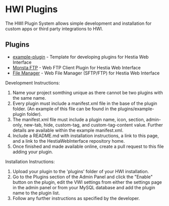 # HWI Plugins
The HWI Plugin System allows simple development and installation for custom apps or third party integrations to HWI.

## Plugins

- [example-plugin](https://github.com/cdgco/HestiaWebInterface/tree/master/plugins/example-plugin) - Template for developing plugins for Hestia Web Interface
- [Monsta FTP](https://github.com/cdgco/vwi-ftp) - Web FTP Client Plugin for Hestia Web Interface
- [File Manager](https://github.com/cdgco/vh-fm) - Web File Manager (SFTP/FTP) for Hestia Web Interface

Development Instructions:
1. Name your project somthing unique as there cannot be two plugins with the same name.
2. Every plugin must include a manifest.xml file in the base of the plugin folder. (An example of this file can be found in the plugins/example-plugin folder).
3. The manifest.xml file must include a plugin name, icon, section, admin-only, new-tab, hide, custom-tag, and custom-tag-content value. Further details are available within the example manifest.xml.
4. Include a README.md with installation instructions, a link to this page, and a link to the HestiaWebInterface repository home.
4. Once finished and made available online, create a pull request to this file adding your plugin.

Installation Instructions:

1. Upload your plugin to the 'plugins' folder of your HWI installation.
2. Go to the Plugins section of the Admin Panel and click the "Enable" button on the plugin, edit the VWI settings from either the settings page in the admin panel or from your MySQL database and add the plugin name to the plugin list.
3. Follow any further instructions as specified by the developer.
